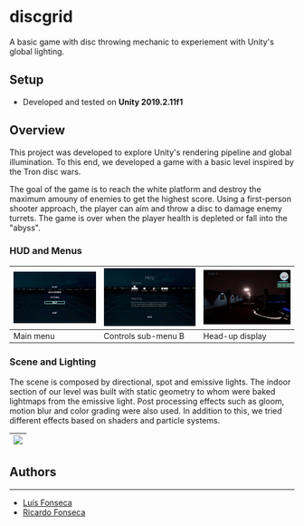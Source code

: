 # discgrid
A basic game with disc throwing mechanic to experiement with Unity's global lighting.

## Setup

- Developed and tested on **Unity 2019.2.11f1**


## Overview

This project was developed to explore Unity's rendering pipeline and global illumination. To this end, we developed a game with a basic level inspired by the Tron disc wars.

The goal of the game is to reach the white platform and destroy the maximum amouny of enemies to get the highest score. Using a first-person shooter approach, the player can aim and throw a disc to damage enemy turrets. The game is over when the player health is depleted or fall into the "abyss".

### HUD and Menus
|![](https://github.com/nekrotzar/discgrid/blob/master/reference/images/mainmenu.png)|![](https://github.com/nekrotzar/discgrid/blob/master/reference/images/submenu.png)|![](https://github.com/nekrotzar/discgrid/blob/master/reference/images/hud.png)|
|----|---|---|
| Main menu|Controls sub-menu B| Head-up display |


### Scene and Lighting
The scene is composed by directional, spot and emissive lights. The indoor section of our level was built with static geometry to whom were baked lightmaps from the emissive light. Post processing effects such as gloom, motion blur and color grading were also used. In addition to this, we tried different effects based on shaders and particle systems.

|![](https://github.com/nekrotzar/discgrid/blob/master/reference/images/gameplay.gif)|
|----|



## Authors
---
- [Luís Fonseca](https://github.com/nekrotzar)
- [Ricardo Fonseca](https://github.com/rpsfonseca)



